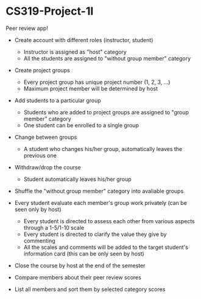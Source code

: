 # CS319-Project-1I

Peer review app!

* Create account with different roles (instructor, student)
   - Instructor is assigned as "host" category
   - All the students are assigned to "without group member" category
* Create project groups
   - Every project group has unique project number (1, 2, 3, ...)
   - Maximum project member will be determined by host
* Add students to a particular group
   - Students who are added to project groups are assigned to "group member" category
   - One student can be enrolled to a single group
* Change between groups
   - A student who changes his/her group, automatically leaves the previous one
* Withdraw/drop the course
   - Student automatically leaves his/her group
* Shuffle the "without group member" category into avaliable groups
* Every student evaluate each member's group work privately (can be seen only by host)
   - Every student is directed to assess each other from various aspects through a 1-5/1-10 scale
   - Every student is directed to clarify the value they give by commenting
   - All the scales and comments will be added to the target student's information card (this can be only seen by host)
* Close the course by host at the end of the semester


* Compare members about their peer review scores
* List all members and sort them by selected category scores
